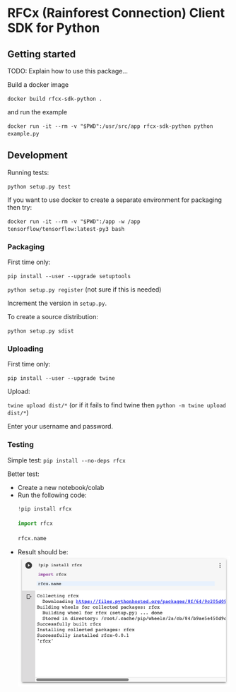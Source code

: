 # RFCx (Rainforest Connection) Client SDK for Python

## Getting started

TODO: Explain how to use this package...

Build a docker image

`docker build rfcx-sdk-python .`

and run the example

`docker run -it --rm -v "$PWD":/usr/src/app rfcx-sdk-python python example.py`

## Development

Running tests:

`python setup.py test`

If you want to use docker to create a separate environment for packaging then try:

`docker run -it --rm -v "$PWD":/app -w /app tensorflow/tensorflow:latest-py3 bash`


### Packaging

First time only:

`pip install --user --upgrade setuptools`

`python setup.py register`
(not sure if this is needed)

Increment the version in `setup.py`.

To create a source distribution:

`python setup.py sdist`


### Uploading

First time only:

`pip install --user --upgrade twine`

Upload:

`twine upload dist/*` (or if it fails to find twine then `python -m twine upload dist/*`)

Enter your username and password.

### Testing

Simple test: `pip install --no-deps rfcx`

Better test:
- Create a new notebook/colab
- Run the following code:
    ```python
    !pip install rfcx

    import rfcx

    rfcx.name
    ```
- Result should be:
    ![Example in colab](docs/images/package-test-colab.png?raw=true)

